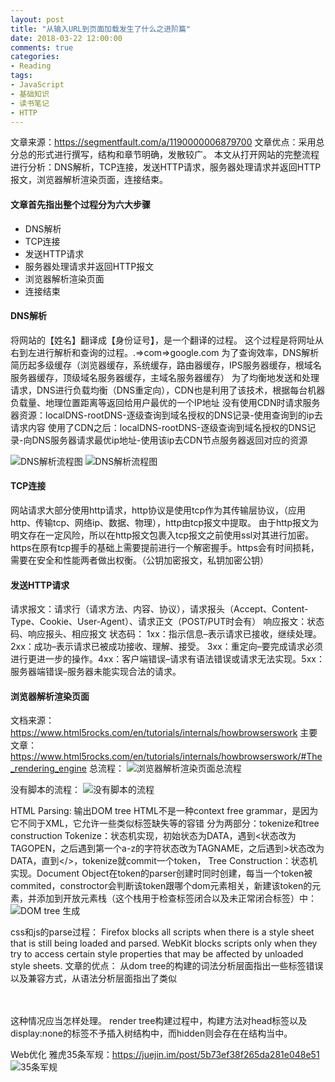 ```yaml
---
layout: post
title: "从输入URL到页面加载发生了什么之进阶篇"
date: 2018-03-22 12:00:00
comments: true
categories: 
- Reading
tags:
- JavaScript
- 基础知识
- 读书笔记
- HTTP
---
```


文章来源：https://segmentfault.com/a/1190000006879700
文章优点：采用总分总的形式进行撰写，结构和章节明确，发散较广。
本文从打开网站的完整流程进行分析：DNS解析，TCP连接，发送HTTP请求，服务器处理请求并返回HTTP报文，浏览器解析渲染页面，连接结束。

<!-- more -->

#### 文章首先指出整个过程分为六大步骤
- DNS解析
- TCP连接
- 发送HTTP请求
- 服务器处理请求并返回HTTP报文
- 浏览器解析渲染页面
- 连接结束

#### DNS解析
将网站的【姓名】翻译成【身份证号】，是一个翻译的过程。
这个过程是将网址从右到左进行解析和查询的过程。.=>com=>google.com
为了查询效率，DNS解析简历起多级缓存（浏览器缓存，系统缓存，路由器缓存，IPS服务器缓存，根域名服务器缓存，顶级域名服务器缓存，主域名服务器缓存）
为了均衡地发送和处理请求，DNS进行负载均衡（DNS重定向），CDN也是利用了该技术，根据每台机器负载量、地理位置距离等返回给用户最优的一个IP地址
没有使用CDN时请求服务器资源：localDNS-rootDNS-逐级查询到域名授权的DNS记录-使用查询到的ip去请求内容
使用了CDN之后：localDNS-rootDNS-逐级查询到域名授权的DNS记录-向DNS服务器请求最优ip地址-使用该ip去CDN节点服务器返回对应的资源

![DNS解析流程图](https://img.alicdn.com/imgextra/i1/O1CN01CyEdCz1VBG9VdQ4xB_!!6000000002614-0-tps-800-518.jpg)
![DNS解析流程图](https://img.alicdn.com/imgextra/i1/O1CN01IDCe7X1qbSk8Ue29Z_!!6000000005514-0-tps-2584-1460.jpg)

#### TCP连接
网站请求大部分使用http请求，http协议是使用tcp作为其传输层协议，（应用http、传输tcp、网络ip、数据、物理），http由tcp报文中提取。
由于http报文为明文存在一定风险，所以在http报文包裹入tcp报文之前使用ssl对其进行加密。
https在原有tcp握手的基础上需要提前进行一个解密握手。https会有时间损耗，需要在安全和性能两者做出权衡。（公钥加密报文，私钥加密公钥）


#### 发送HTTP请求
请求报文：请求行（请求方法、内容、协议），请求报头（Accept、Content-Type、Cookie、User-Agent）、请求正文（POST/PUT时会有）
响应报文：状态码、响应报头、相应报文
状态码：
1xx：指示信息–表示请求已接收，继续处理。
2xx：成功–表示请求已被成功接收、理解、接受。
3xx：重定向–要完成请求必须进行更进一步的操作。4xx：客户端错误–请求有语法错误或请求无法实现。5xx：服务器端错误–服务器未能实现合法的请求。

#### 浏览器解析渲染页面
文档来源：https://www.html5rocks.com/en/tutorials/internals/howbrowserswork
主要文章：https://www.html5rocks.com/en/tutorials/internals/howbrowserswork/#The_rendering_engine
总流程：
![浏览器解析渲染页面总流程](https://img.alicdn.com/imgextra/i3/O1CN01Qnfdal1fBOQSgeKkv_!!6000000003968-0-tps-600-66.jpg)

没有脚本的流程：
![没有脚本的流程](https://img.alicdn.com/imgextra/i1/O1CN016XZiQ31QdaZTG2t5w_!!6000000001999-0-tps-624-289.jpg)

HTML Parsing: 输出DOM tree
HTML不是一种context free grammar，是因为它不同于XML，它允许一些类似标签缺失等的容错
分为两部分：tokenize和tree construction
Tokenize：状态机实现，初始状态为DATA，遇到<状态改为TAGOPEN，之后遇到第一个a-z的字符状态改为TAGNAME，之后遇到>状态改为DATA，直到</>，tokenize就commit一个token，
Tree Construction：状态机实现。Document Object在token的parser创建时同时创建，每当一个token被commited，constroctor会判断该token跟哪个dom元素相关，新建该token的元素，并添加到开放元素栈（这个栈用于检查标签闭合以及未正常闭合标签）中：
![DOM tree 生成](https://img.alicdn.com/imgextra/i2/O1CN01V0qNep1cVb3Fykjrr_!!6000000003606-0-tps-532-769.jpg)

css和js的parse过程：
Firefox blocks all scripts when there is a style sheet that is still being loaded and parsed. 
WebKit blocks scripts only when they try to access certain style properties that may be affected by unloaded style sheets.
文章的优点：
从dom tree的构建的词法分析层面指出一些标签错误以及兼容方式，从语法分析层面指出了类似<table><table></table></table>这种情况应当怎样处理。
render tree构建过程中，构建方法对head标签以及display:none的标签不予插入树结构中，而hidden则会存在在结构当中。

Web优化
雅虎35条军规：https://juejin.im/post/5b73ef38f265da281e048e51
![35条军规](https://img.alicdn.com/imgextra/i4/O1CN01BU8Wr61Ywq9E8e29w_!!6000000003124-0-tps-1668-1230.jpg)
